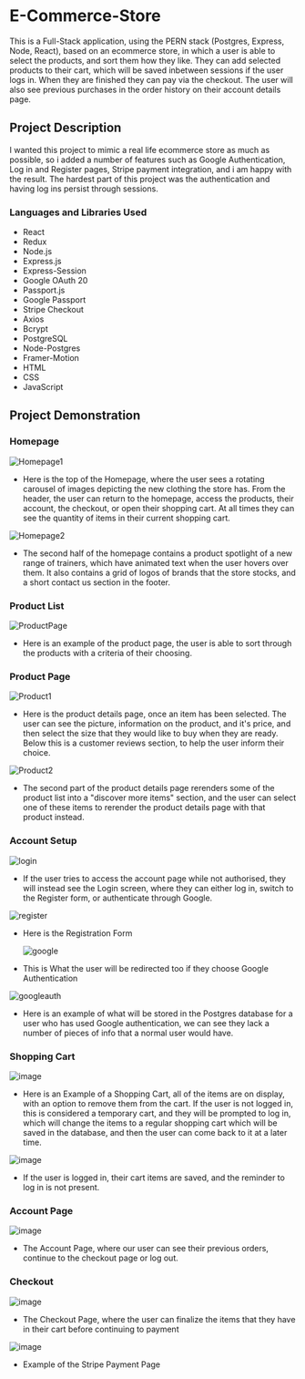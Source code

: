 # E-Commerce-Store
This is a Full-Stack application, using the PERN stack (Postgres, Express, Node, React), based on an ecommerce store, 
in which a user is able to select the products, and sort them how they like. They can add selected products to their
cart, which will be saved inbetween sessions if the user logs in. When they are finished they can pay via the checkout.
The user will also see previous purchases in the order history on their account details page.

## Project Description
I wanted this project to mimic a real life ecommerce store as much as possible, so i added a number of features such as
Google Authentication, Log in and Register pages, Stripe payment integration, and i am happy with the result.
The hardest part of this project was the authentication and having log ins persist through sessions.

### Languages and Libraries Used
* React
* Redux
* Node.js
* Express.js
* Express-Session
* Google OAuth 20
* Passport.js
* Google Passport
* Stripe Checkout
* Axios
* Bcrypt
* PostgreSQL
* Node-Postgres
* Framer-Motion
* HTML
* CSS
* JavaScript

## Project Demonstration

### Homepage

![Homepage1](https://github.com/user-attachments/assets/b089a8b9-8189-4bed-b3c6-011731709f3b)

* Here is the top of the Homepage, where the user sees a rotating carousel of images depicting the new clothing the store has. From the header, the user
can return to the homepage, access the products, their account, the checkout, or open their shopping cart. At all times they can see the quantity of 
items in their current shopping cart.

![Homepage2](https://github.com/user-attachments/assets/cd8ced89-cb24-41fe-b356-3237238b20bf)

* The second half of the homepage contains a product spotlight of a new range of trainers, which have animated text when the user hovers over them. It also 
contains a grid of logos of brands that the store stocks, and a short contact us section in the footer.

### Product List

![ProductPage](https://github.com/user-attachments/assets/299f5142-211b-4d5b-8e7e-a976f1b52d2a)

* Here is an example of the product page, the user is able to sort through the products with a criteria of their choosing.

### Product Page

![Product1](https://github.com/user-attachments/assets/87186a31-049c-414c-b202-ba1121b622fb)

* Here is the product details page, once an item has been selected. The user can see the picture, information on the product, and it's price, and then select
the size that they would like to buy when they are ready. Below this is a customer reviews section, to help the user inform their choice.

![Product2](https://github.com/user-attachments/assets/1d7b2976-48cd-40ff-b34f-8bf2a97d1d67)

* The second part of the product details page rerenders some of the product list into a "discover more items" section, and the user can select one of these items
to rerender the product details page with that product instead.

### Account Setup

![login](https://github.com/user-attachments/assets/9d9435ac-a07b-48d2-ab50-e01688cf1205)

* If the user tries to access the account page while not authorised, they will instead see the Login screen, where they can either log in, switch to the Register
form, or authenticate through Google.

![register](https://github.com/user-attachments/assets/e66a20f0-56df-4ab9-9442-0101c780844b)

* Here is the Registration Form

  ![google](https://github.com/user-attachments/assets/80a5c0fd-a6df-4fe7-aa8e-4575ca9fc578)

* This is What the user will be redirected too if they choose Google Authentication
  
![googleauth](https://github.com/user-attachments/assets/25c8ebda-e0ad-450e-a407-8864d85b2cec)

* Here is an example of what will be stored in the Postgres database for a user who has used Google authentication, we can see they lack a number of pieces of info
that a normal user would have.

### Shopping Cart

![image](https://github.com/user-attachments/assets/5c75f3eb-47bf-445c-b0b4-3289ea502f51)
* Here is an Example of a Shopping Cart, all of the items are on display, with an option to remove them from the cart. If the user is not logged in, this is considered a temporary cart, and they will be prompted to log in, which will change the items to a regular shopping cart which will be saved in the database, and
then the user can come back to it at a later time.

![image](https://github.com/user-attachments/assets/0cab012b-0938-4070-be04-2b2bafdb9782)
* If the user is logged in, their cart items are saved, and the reminder to log in is not present.

### Account Page
![image](https://github.com/user-attachments/assets/28224c6f-9707-4425-b19b-c24943da3e44)

* The Account Page, where our user can see their previous orders, continue to the checkout page or log out.


### Checkout
![image](https://github.com/user-attachments/assets/084a2b71-69b4-40e7-8a79-159ab64c0b30)
* The Checkout Page, where the user can finalize the items that they have in their cart before continuing to payment

![image](https://github.com/user-attachments/assets/f98cdb66-8f0d-454a-abea-fda543208f10)
* Example of the Stripe Payment Page




